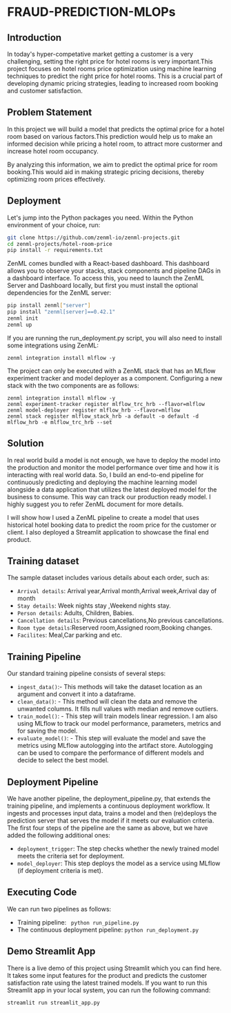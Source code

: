 # FRAUD-PREDICTION-MLOPs

## Introduction
In today's hyper-competative market getting a customer is a very challenging, setting the right price for hotel rooms is very important.This project focuses on hotel rooms price optimization using machine learning techniques to predict the right price for hotel rooms. This is a crucial part of developing dynamic pricing strategies, leading to increased room booking and customer satisfaction.

## Problem Statement
In this project we will build a model that predicts the optimal price for a hotel room based on various factors.This prediction would help us to make an informed decision while pricing a hotel room, to attract more custormer and increase hotel room occupancy.

By analyzing this information, we aim to predict the optimal price for room booking.This would aid in making strategic pricing decisions, thereby optimizing room prices effectively.

## Deployment

Let's jump into the Python packages you need. Within the Python environment of your choice, run:

```bash
git clone https://github.com/zenml-io/zenml-projects.git
cd zenml-projects/hotel-room-price
pip install -r requirements.txt
```

ZenML comes bundled with a React-based dashboard. This dashboard allows you to observe your stacks, stack components and pipeline DAGs in a dashboard interface. To access this, you need to launch the ZenML Server and Dashboard locally, but first you must install the optional dependencies for the ZenML server:

```bash
pip install zenml["server"]
pip install "zenml[server]==0.42.1"
zenml init
zenml up
```

If you are running the run_deployment.py script, you will also need to install some integrations using ZenML:

```
zenml integration install mlflow -y
```

The project can only be executed with a ZenML stack that has an MLflow experiment tracker and model deployer as a component. Configuring a new stack with the two components are as follows:

```
zenml integration install mlflow -y
zenml experiment-tracker register mlflow_trc_hrb --flavor=mlflow
zenml model-deployer register mlflow_hrb --flavor=mlflow
zenml stack register mlflow_stack_hrb -a default -o default -d mlflow_hrb -e mlflow_trc_hrb --set
```

## Solution
In real world build a model is not enough, we have to deploy the model into the production and monitor the model performance over time and how it is interacting with real world data. So, I build an end-to-end pipeline for continuously predicting and deploying the machine learning model alongside a data application that utilizes the latest deployed model for the business to consume. This way can track our production ready model. I highly suggest you to refer ZenML document for more details.

I will show how I used a ZenML pipeline to create a model that uses historical hotel booking data to predict the room price for the customer or client. I also deployed a Streamlit application to showcase the final end product.

## Training dataset
The sample dataset includes various details about each order, such as:
* ``Arrival details``: Arrival year,Arrival month,Arrival week,Arrival day of month
* ``Stay details``: Week nights stay ,Weekend nights stay.
* ``Person details``: Adults, Children, Babies.
* ``Cancellation details``: Previous cancellations,No previous cancellations.
* ``Room type details``:Reserved room,Assigned room,Booking changes.
* ``Facilites``: Meal,Car parking and etc.

## Training Pipeline
Our standard training pipeline consists of several steps:
* ``ingest_data()``:- This methods will take the dataset location as an argument and convert it into a dataframe.
* ``clean_data()``: - This method will clean the data and remove the unwanted columns. It fills null values with median and remove outliers.
* ``train_model()``: - This step will train models linear regression. I am also using MLflow to track our model performance, parameters, metrics and for saving the model.
* ``evaluate_model()``: -  This step will evaluate the model and save the metrics using MLflow autologging into the artifact store. Autologging can be used to compare the performance of different models and decide to select the best model. 

## Deployment Pipeline
We have another pipeline, the deployment_pipeline.py, that extends the training pipeline, and implements a continuous deployment workflow. It ingests and processes input data, trains a model and then (re)deploys the prediction server that serves the model if it meets our evaluation criteria.
The first four steps of the pipeline are the same as above, but we have added the following additional ones:
* ``deployment_trigger``: The step checks whether the newly trained model meets the criteria set for deployment.
* ``model_deployer``: This step deploys the model as a service using MLflow (if deployment criteria is met).

## Executing Code
We can run two pipelines as follows:

* Training pipeline:
`` python run_pipeline.py`` 
* The continuous deployment pipeline:
``python run_deployment.py``
## Demo Streamlit App
There is a live demo of this project using Streamlit which you can find here. It takes some input features for the product and predicts the customer satisfaction rate using the latest trained models. If you want to run this Streamlit app in your local system, you can run the following command:

``streamlit run streamlit_app.py``
